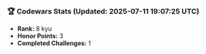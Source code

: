 ### 🏆 Codewars Stats (Updated: 2025-07-11 19:07:25 UTC)

- **Rank:** 8 kyu
- **Honor Points:** 3
- **Completed Challenges:** 1
